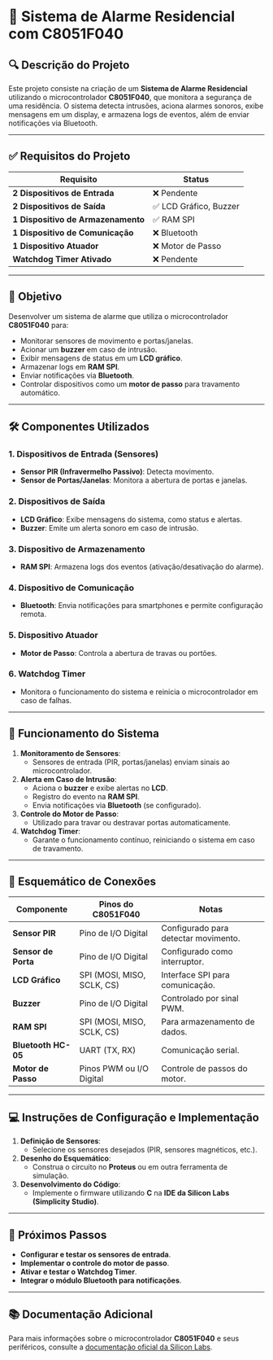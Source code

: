 # 📡 Sistema de Alarme Residencial com C8051F040

## 🔍 Descrição do Projeto
Este projeto consiste na criação de um **Sistema de Alarme Residencial** utilizando o microcontrolador **C8051F040**, que monitora a segurança de uma residência. O sistema detecta intrusões, aciona alarmes sonoros, exibe mensagens em um display, e armazena logs de eventos, além de enviar notificações via Bluetooth.

---

## ✅ Requisitos do Projeto
| Requisito                                  | Status       |
|--------------------------------------------|--------------|
| **2 Dispositivos de Entrada**              | ❌ Pendente  |
| **2 Dispositivos de Saída**                | ✅ LCD Gráfico, Buzzer |
| **1 Dispositivo de Armazenamento**         | ✅ RAM SPI   |
| **1 Dispositivo de Comunicação**           | ❌ Bluetooth |
| **1 Dispositivo Atuador**                  | ❌ Motor de Passo |
| **Watchdog Timer Ativado**                 | ❌ Pendente  |

---

## 🎯 Objetivo
Desenvolver um sistema de alarme que utiliza o microcontrolador **C8051F040** para:
- Monitorar sensores de movimento e portas/janelas.
- Acionar um **buzzer** em caso de intrusão.
- Exibir mensagens de status em um **LCD gráfico**.
- Armazenar logs em **RAM SPI**.
- Enviar notificações via **Bluetooth**.
- Controlar dispositivos como um **motor de passo** para travamento automático.

---

## 🛠️ Componentes Utilizados

### 1. **Dispositivos de Entrada (Sensores)**
- **Sensor PIR (Infravermelho Passivo)**: Detecta movimento.
- **Sensor de Portas/Janelas**: Monitora a abertura de portas e janelas.

### 2. **Dispositivos de Saída**
- **LCD Gráfico**: Exibe mensagens do sistema, como status e alertas.
- **Buzzer**: Emite um alerta sonoro em caso de intrusão.

### 3. **Dispositivo de Armazenamento**
- **RAM SPI**: Armazena logs dos eventos (ativação/desativação do alarme).

### 4. **Dispositivo de Comunicação**
- **Bluetooth**: Envia notificações para smartphones e permite configuração remota.

### 5. **Dispositivo Atuador**
- **Motor de Passo**: Controla a abertura de travas ou portões.

### 6. **Watchdog Timer**
- Monitora o funcionamento do sistema e reinicia o microcontrolador em caso de falhas.

---

## 🔄 Funcionamento do Sistema

1. **Monitoramento de Sensores**:
   - Sensores de entrada (PIR, portas/janelas) enviam sinais ao microcontrolador.
2. **Alerta em Caso de Intrusão**:
   - Aciona o **buzzer** e exibe alertas no **LCD**.
   - Registro do evento na **RAM SPI**.
   - Envia notificações via **Bluetooth** (se configurado).
3. **Controle do Motor de Passo**:
   - Utilizado para travar ou destravar portas automaticamente.
4. **Watchdog Timer**:
   - Garante o funcionamento contínuo, reiniciando o sistema em caso de travamento.

---

## 🔌 Esquemático de Conexões

| Componente          | Pinos do C8051F040        | Notas                           |
|---------------------|----------------------------|--------------------------------|
| **Sensor PIR**      | Pino de I/O Digital        | Configurado para detectar movimento. |
| **Sensor de Porta** | Pino de I/O Digital        | Configurado como interruptor.   |
| **LCD Gráfico**     | SPI (MOSI, MISO, SCLK, CS) | Interface SPI para comunicação. |
| **Buzzer**          | Pino de I/O Digital        | Controlado por sinal PWM.       |
| **RAM SPI**         | SPI (MOSI, MISO, SCLK, CS) | Para armazenamento de dados.    |
| **Bluetooth HC-05** | UART (TX, RX)              | Comunicação serial.             |
| **Motor de Passo**  | Pinos PWM ou I/O Digital   | Controle de passos do motor.    |

---

## 💻 Instruções de Configuração e Implementação

1. **Definição de Sensores**:
   - Selecione os sensores desejados (PIR, sensores magnéticos, etc.).
2. **Desenho do Esquemático**:
   - Construa o circuito no **Proteus** ou em outra ferramenta de simulação.
3. **Desenvolvimento do Código**:
   - Implemente o firmware utilizando **C** na **IDE da Silicon Labs (Simplicity Studio)**.

---

## 🚀 Próximos Passos
- **Configurar e testar os sensores de entrada**.
- **Implementar o controle do motor de passo**.
- **Ativar e testar o Watchdog Timer**.
- **Integrar o módulo Bluetooth para notificações**.
  
---

## 📚 Documentação Adicional
Para mais informações sobre o microcontrolador **C8051F040** e seus periféricos, consulte a [documentação oficial da Silicon Labs](https://www.silabs.com/).
